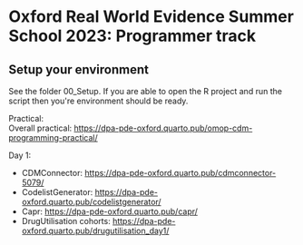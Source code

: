 Oxford Real World Evidence Summer School 2023: Programmer track
========================================================================================================================================================


## Setup your environment
See the folder 00_Setup. If you are able to open the R project and run the script then you're environment should be ready.

Practical:  
Overall practical: https://dpa-pde-oxford.quarto.pub/omop-cdm-programming-practical/

Day 1:  
- CDMConnector: https://dpa-pde-oxford.quarto.pub/cdmconnector-5079/ 
- CodelistGenerator: https://dpa-pde-oxford.quarto.pub/codelistgenerator/  
- Capr: https://dpa-pde-oxford.quarto.pub/capr/  
- DrugUtilisation cohorts: https://dpa-pde-oxford.quarto.pub/drugutilisation_day1/  

